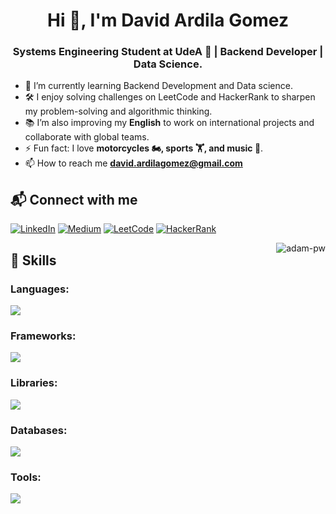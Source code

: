 <h1 align="center">Hi 👋, I'm David Ardila Gomez</h1>
<h3 align="center">Systems Engineering Student at UdeA 🌟 | Backend Developer | Data Science.</h3>

- 🌱 I’m currently learning Backend Development and Data science.
- 🛠️ I enjoy solving challenges on LeetCode and HackerRank to sharpen my problem-solving and algorithmic thinking.
- 📚 I’m also improving my **English** to work on international projects and collaborate with global teams.
- ⚡ Fun fact: I love **motorcycles 🏍️, sports 🏋️, and music 🎵**.
- 📫 How to reach me **david.ardilagomez@gmail.com**

## 📬 Connect with me   

[![LinkedIn](https://img.shields.io/badge/LinkedIn-0077B5?style=for-the-badge&logo=linkedin&logoColor=white)](https://www.linkedin.com/in/d4vidg0mez/)<!-- [![YouTube](https://img.shields.io/badge/YouTube-FF0000?style=for-the-badge&logo=youtube&logoColor=white)](https://www.youtube.com/@TU_CANAL)--> [![Medium](https://img.shields.io/badge/Medium-12100E?style=for-the-badge&logo=medium&logoColor=white)](https://medium.com/@TU_USUARIO_MEDIUM) [![LeetCode](https://img.shields.io/badge/LeetCode-FFA116?style=for-the-badge&logo=leetcode&logoColor=black)](https://leetcode.com/JDavidGomez/) [![HackerRank](https://img.shields.io/badge/HackerRank-2EC866?style=for-the-badge&logo=hackerrank&logoColor=white)](https://www.hackerrank.com/david_ardilagom1)



<p><img align="right" src="https://github.com/Adam-pw/Adam-pw/blob/main/animation_500_kxa883sd.gif" alt="adam-pw" /></p>

## 🚀 Skills
  <!-- Tecnologias -->

<h3 align="left">Languages:</h3>

<p align="left">
  <a href="https://skillicons.dev">
    <img src="https://skillicons.dev/icons?i=java,py,js,ts" />
  </a>
</p>

<h3 align="left">Frameworks:</h3>

<p align="left">
  <a href="https://skillicons.dev">
    <img src="https://skillicons.dev/icons?i=spring,fastapi,nestjs,express,nodejs" />
  </a>
</p>

<h3 align="left">Libraries:</h3>

<p align="left">
  <a href="https://skillicons.dev">
    <img src="https://skillicons.dev/icons?i=anaconda,sklearn,tensorflow,pytorch" />
  </a>
</p>

<h3 align="left">Databases:</h3>

<p align="left">
  <a href="https://skillicons.dev">
    <img src="https://skillicons.dev/icons?i=postgres,mysql,mongodb" />
  </a>
</p>

<h3 align="left">Tools:</h3>

<p align="left">
  <a href="https://skillicons.dev">
    <img src="https://skillicons.dev/icons?i=git,githubactions,docker,aws,linux,postman" />
  </a>
</p>

<!-- Estatics data 
<h3>Statistical Data :-</h3>
<p><img align="center"
    src="https://github-readme-stats.vercel.app/api/top-langs?username=adam-pw&show_icons=true&locale=en&bg_color=0d1117&text_color=ffffff&layout=compact"
    alt="DavidG0m3z" 
    bg_color=#808080/></p>
-->
